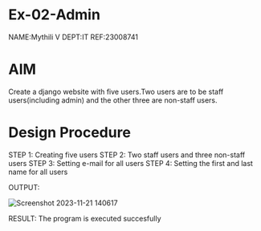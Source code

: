 # Ex-02-Admin

NAME:Mythili V
DEPT:IT
REF:23008741

# AIM
Create a django website with five users.Two users are to be staff users(including admin) and the other three are non-staff users.

# Design Procedure

STEP 1:
Creating five users
STEP 2:
Two staff users and three non-staff users
STEP 3:
Setting e-mail for all users
STEP 4:
Setting the first and last name for all users

OUTPUT:

![Screenshot 2023-11-21 140617](https://github.com/Mythili7339267708/ODD2023-WT-Ex-02-Admin/assets/144260246/6de654a5-6b39-4461-8255-b84b1ef6032c)


RESULT:
The program is executed succesfully
